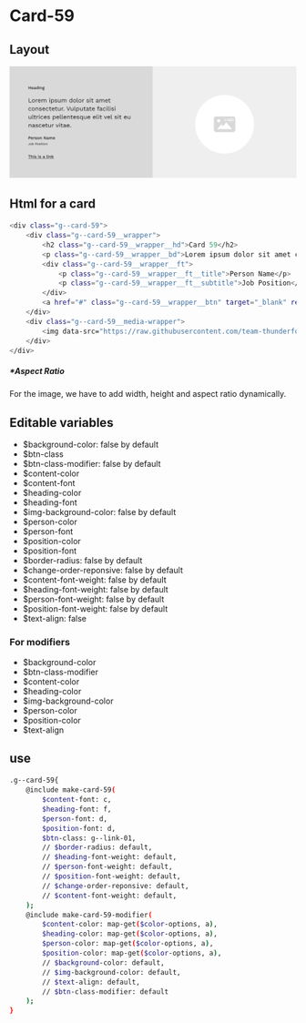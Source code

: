 # Card-59

## Layout

![alt text][card-59]

[card-59]: /src/img/global-components/card/card-59.jpg

## Html for a card

```sh
<div class="g--card-59">
    <div class="g--card-59__wrapper">
        <h2 class="g--card-59__wrapper__hd">Card 59</h2>
        <p class="g--card-59__wrapper__bd">Lorem ipsum dolor sit amet consectetur. Vulputate facilisi ultrices pellentesque elit vel sit eu nascetur vitae.</p>
        <div class="g--card-59__wrapper__ft">
            <p class="g--card-59__wrapper__ft__title">Person Name</p>
            <p class="g--card-59__wrapper__ft__subtitle">Job Position</p>
        </div>
        <a href="#" class="g--card-59__wrapper__btn" target="_blank" rel="noopener noreferrer">This is a link</a>
    </div>
    <div class="g--card-59__media-wrapper">
        <img data-src="https://raw.githubusercontent.com/team-thunderfoot/ui/main/src/img/global-components/logo-placeholder.png" src="/src/img/global-components/placeholder.jpg" alt="img alt" class="g--card-59__media-wrapper__media g--lazy-01 f--ar" width="254" height="254" style="aspect-ratio: 254 / 254">
    </div>
</div>
```

##### \*Aspect Ratio

For the image, we have to add width, height and aspect ratio dynamically.

## Editable variables

- $background-color: false by default
- $btn-class
- $btn-class-modifier: false by default
- $content-color
- $content-font
- $heading-color
- $heading-font
- $img-background-color: false by default
- $person-color
- $person-font
- $position-color
- $position-font
- $border-radius: false by default
- $change-order-reponsive: false by default
- $content-font-weight: false by default
- $heading-font-weight: false by default
- $person-font-weight: false by default
- $position-font-weight: false by default
- $text-align: false

### For modifiers

- $background-color
- $btn-class-modifier
- $content-color
- $heading-color
- $img-background-color
- $person-color
- $position-color
- $text-align

## use

```sh
.g--card-59{
    @include make-card-59(
        $content-font: c,
        $heading-font: f,
        $person-font: d,
        $position-font: d,
        $btn-class: g--link-01,
        // $border-radius: default,
        // $heading-font-weight: default,
        // $person-font-weight: default,
        // $position-font-weight: default,
        // $change-order-reponsive: default,
        // $content-font-weight: default,
    );
    @include make-card-59-modifier(
        $content-color: map-get($color-options, a),
        $heading-color: map-get($color-options, a),
        $person-color: map-get($color-options, a),
        $position-color: map-get($color-options, a),
        // $background-color: default,
        // $img-background-color: default,
        // $text-align: default,
        // $btn-class-modifier: default
    );
}
```
